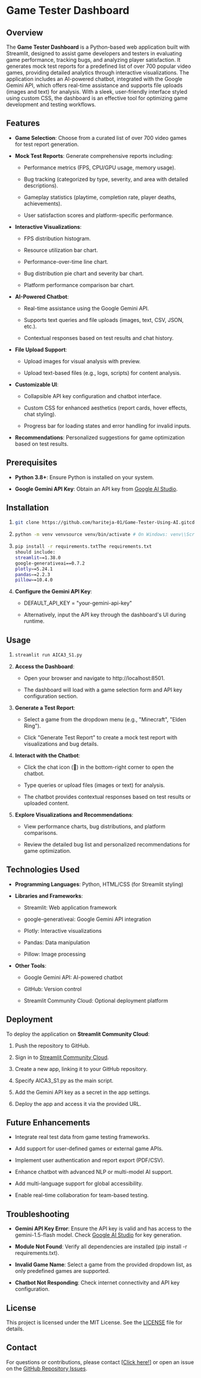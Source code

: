 Game Tester Dashboard
=====================

Overview
--------

The **Game Tester Dashboard** is a Python-based web application built with Streamlit, designed to assist game developers and testers in evaluating game performance, tracking bugs, and analyzing player satisfaction. It generates mock test reports for a predefined list of over 700 popular video games, providing detailed analytics through interactive visualizations. The application includes an AI-powered chatbot, integrated with the Google Gemini API, which offers real-time assistance and supports file uploads (images and text) for analysis. With a sleek, user-friendly interface styled using custom CSS, the dashboard is an effective tool for optimizing game development and testing workflows.

Features
--------

*   **Game Selection**: Choose from a curated list of over 700 video games for test report generation.
    
*   **Mock Test Reports**: Generate comprehensive reports including:
    
    *   Performance metrics (FPS, CPU/GPU usage, memory usage).
        
    *   Bug tracking (categorized by type, severity, and area with detailed descriptions).
        
    *   Gameplay statistics (playtime, completion rate, player deaths, achievements).
        
    *   User satisfaction scores and platform-specific performance.
        
*   **Interactive Visualizations**:
    
    *   FPS distribution histogram.
        
    *   Resource utilization bar chart.
        
    *   Performance-over-time line chart.
        
    *   Bug distribution pie chart and severity bar chart.
        
    *   Platform performance comparison bar chart.
        
*   **AI-Powered Chatbot**:
    
    *   Real-time assistance using the Google Gemini API.
        
    *   Supports text queries and file uploads (images, text, CSV, JSON, etc.).
        
    *   Contextual responses based on test results and chat history.
        
*   **File Upload Support**:
    
    *   Upload images for visual analysis with preview.
        
    *   Upload text-based files (e.g., logs, scripts) for content analysis.
        
*   **Customizable UI**:
    
    *   Collapsible API key configuration and chatbot interface.
        
    *   Custom CSS for enhanced aesthetics (report cards, hover effects, chat styling).
        
    *   Progress bar for loading states and error handling for invalid inputs.
        
*   **Recommendations**: Personalized suggestions for game optimization based on test results.
    

Prerequisites
-------------

*   **Python 3.8+**: Ensure Python is installed on your system.
    
*   **Google Gemini API Key**: Obtain an API key from [Google AI Studio](https://ai.google.dev/).
    

Installation
------------

1.  ```bash
    git clone https://github.com/hariteja-01/Game-Tester-Using-AI.gitcd Game-Tester-Using-AI
    ```
    
2.  ```bash
    python -m venv venvsource venv/bin/activate # On Windows: venv\\Scripts\\activate
    ```
    
3.  ```bash
    pip install -r requirements.txtThe requirements.txt
    should include:
    streamlit==1.38.0
    google-generativeai==0.7.2
    plotly==5.24.1
    pandas==2.2.3
    pillow==10.4.0
    ```
    
4.  **Configure the Gemini API Key**:
    
    *   DEFAULT\_API\_KEY = "your-gemini-api-key"
        
    *   Alternatively, input the API key through the dashboard's UI during runtime.
        

Usage
-----

1.  ```bash
    streamlit run AICA3_S1.py
    ```
    
2.  **Access the Dashboard**:
    
    *   Open your browser and navigate to http://localhost:8501.
        
    *   The dashboard will load with a game selection form and API key configuration section.
        
3.  **Generate a Test Report**:
    
    *   Select a game from the dropdown menu (e.g., "Minecraft", "Elden Ring").
        
    *   Click "Generate Test Report" to create a mock test report with visualizations and bug details.
        
4.  **Interact with the Chatbot**:
    
    *   Click the chat icon (💬) in the bottom-right corner to open the chatbot.
        
    *   Type queries or upload files (images or text) for analysis.
        
    *   The chatbot provides contextual responses based on test results or uploaded content.
        
5.  **Explore Visualizations and Recommendations**:
    
    *   View performance charts, bug distributions, and platform comparisons.
        
    *   Review the detailed bug list and personalized recommendations for game optimization.

Technologies Used
-----------------

*   **Programming Languages**: Python, HTML/CSS (for Streamlit styling)
    
*   **Libraries and Frameworks**:
    
    *   Streamlit: Web application framework
        
    *   google-generativeai: Google Gemini API integration
        
    *   Plotly: Interactive visualizations
        
    *   Pandas: Data manipulation
        
    *   Pillow: Image processing
        
*   **Other Tools**:
    
    *   Google Gemini API: AI-powered chatbot
        
    *   GitHub: Version control
        
    *   Streamlit Community Cloud: Optional deployment platform
        

Deployment
----------

To deploy the application on **Streamlit Community Cloud**:

1.  Push the repository to GitHub.
    
2.  Sign in to [Streamlit Community Cloud](https://share.streamlit.io/).
    
3.  Create a new app, linking it to your GitHub repository.
    
4.  Specify AICA3_S1.py as the main script.
    
5.  Add the Gemini API key as a secret in the app settings.
    
6.  Deploy the app and access it via the provided URL.
    

Future Enhancements
-------------------

*   Integrate real test data from game testing frameworks.
    
*   Add support for user-defined games or external game APIs.
    
*   Implement user authentication and report export (PDF/CSV).
    
*   Enhance chatbot with advanced NLP or multi-model AI support.
    
*   Add multi-language support for global accessibility.
    
*   Enable real-time collaboration for team-based testing.
    

Troubleshooting
---------------

*   **Gemini API Key Error**: Ensure the API key is valid and has access to the gemini-1.5-flash model. Check [Google AI Studio](https://ai.google.dev/) for key generation.
    
*   **Module Not Found**: Verify all dependencies are installed (pip install -r requirements.txt).
    
*   **Invalid Game Name**: Select a game from the provided dropdown list, as only predefined games are supported.
    
*   **Chatbot Not Responding**: Check internet connectivity and API key configuration.
    

License
-------

This project is licensed under the MIT License. See the [LICENSE](https://github.com/hariteja-01/Game-Tester-Using-AI/blob/main/LICENSE) file for details.

Contact
-------

For questions or contributions, please contact \[[Click here!](mailto:patnalahariteja@gmail.com)\] or open an issue on the [GitHub Repository Issues](https://github.com/hariteja-01/Game-Tester-Using-AI/issues).

